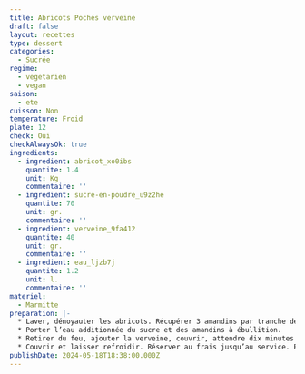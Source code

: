 ```yaml
---
title: Abricots Pochés verveine
draft: false
layout: recettes
type: dessert
categories:
  - Sucrée
regime:
  - vegetarien
  - vegan
saison:
  - ete
cuisson: Non
temperature: Froid
plate: 12
check: Oui
checkAlwaysOk: true
ingredients:
  - ingredient: abricot_xo0ibs
    quantite: 1.4
    unit: Kg
    commentaire: ''
  - ingredient: sucre-en-poudre_u9z2he
    quantite: 70
    unit: gr.
    commentaire: ''
  - ingredient: verveine_9fa412
    quantite: 40
    unit: gr.
    commentaire: ''
  - ingredient: eau_ljzb7j
    quantite: 1.2
    unit: l.
    commentaire: ''
materiel:
  - Marmitte
preparation: |-
  * Laver, dénoyauter les abricots. Récupérer 3 amandins par tranche de 10 personnes.
  * Porter l’eau additionnée du sucre et des amandins à ébullition.
  * Retirer du feu, ajouter la verveine, couvrir, attendre dix minutes puis ajouter les oreillons d’abricots.
  * Couvrir et laisser refroidir. Réserver au frais jusqu’au service. Enlever les feuilles infusées avant de servir.
publishDate: 2024-05-18T18:38:00.000Z
---
```

